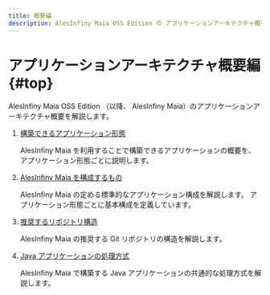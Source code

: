 ```yaml
---
title: 概要編
description: AlesInfiny Maia OSS Edition の アプリケーションアーキテクチャ概要を解説します。
---
```


# アプリケーションアーキテクチャ概要編 {#top}

AlesInfiny Maia OSS Edition （以降、 AlesInfiny Maia）のアプリケーションアーキテクチャ概要を解説します。

1. [構築できるアプリケーション形態](application-kind.md)

    AlesInfiny Maia を利用することで構築できるアプリケーションの概要を、アプリケーション形態ごとに説明します。

1. [AlesInfiny Maia を構成するもの](compositions.md)

    AlesInfiny Maia の定める標準的なアプリケーション構成を解説します。
    アプリケーション形態ごとに基本構成を定義しています。

1. [推奨するリポジトリ構造](repository-structure.md)

    AlesInfiny Maia の推奨する Git リポジトリの構造を解説します。

1. [Java アプリケーションの処理方式](java-application-processing-system/index.md)

    AlesInfiny Maia で構築する Java アプリケーションの共通的な処理方式を解説します。
